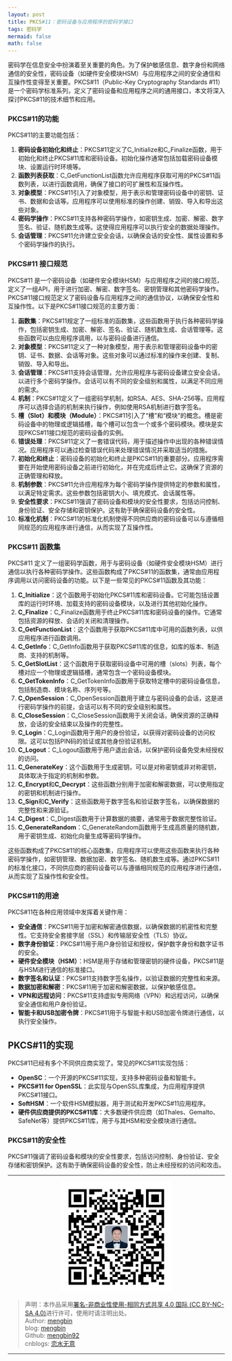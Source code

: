 ```yaml
---
layout: post
title: PKCS#11：密码设备与应用程序的密码学接口
tags: 密码学
mermaid: false
math: false
---  
```


密码学在信息安全中扮演着至关重要的角色。为了保护敏感信息、数字身份和网络通信的安全性，密码设备（如硬件安全模块HSM）与应用程序之间的安全通信和互操作性变得至关重要。PKCS#11（Public-Key Cryptography Standards #11）是一个密码学标准系列，定义了密码设备和应用程序之间的通用接口，本文将深入探讨PKCS#11的技术细节和应用。

### PKCS#11的功能

PKCS#11的主要功能包括：

1. **密码设备初始化和终止**：PKCS#11定义了C_Initialize和C_Finalize函数，用于初始化和终止PKCS#11库和密码设备。初始化操作通常包括加载密码设备模块、设置运行时环境等。
2. **函数列表获取**：C_GetFunctionList函数允许应用程序获取可用的PKCS#11函数列表，以进行函数调用，确保了接口的可扩展性和互操作性。
3. **对象模型**：PKCS#11引入了对象模型，用于表示和管理密码设备中的密钥、证书、数据和会话等。应用程序可以使用标准的操作创建、销毁、导入和导出这些对象。
4. **密码学操作**：PKCS#11支持各种密码学操作，如密钥生成、加密、解密、数字签名、验证、随机数生成等。这使得应用程序可以执行安全的数据处理操作。
5. **会话管理**：PKCS#11允许建立安全会话，以确保会话的安全性、属性设置和多个密码学操作的执行。

### PKCS#11 接口规范

PKCS#11 是一个密码设备（如硬件安全模块HSM）与应用程序之间的接口规范，定义了一组API，用于进行加密、解密、数字签名、密钥管理和其他密码学操作。PKCS#11接口规范定义了密码设备与应用程序之间的通信协议，以确保安全性和互操作性。以下是PKCS#11接口规范的主要方面：

1. **函数集**：PKCS#11规定了一组标准的函数集，这些函数用于执行各种密码学操作，包括密钥生成、加密、解密、签名、验证、随机数生成、会话管理等。这些函数可以由应用程序调用，以与密码设备进行通信。
2. **对象模型**：PKCS#11定义了一种对象模型，用于表示和管理密码设备中的密钥、证书、数据、会话等对象。这些对象可以通过标准的操作来创建、复制、销毁、导入和导出。
3. **会话管理**：PKCS#11支持会话管理，允许应用程序与密码设备建立安全会话，以进行多个密码学操作。会话可以有不同的安全级别和属性，以满足不同应用的需求。
4. **机制**：PKCS#11定义了一组密码学机制，如RSA、AES、SHA-256等。应用程序可以选择合适的机制来执行操作，例如使用RSA机制进行数字签名。
5. **槽（Slot）和模块（Module）**：PKCS#11引入了“槽”和“模块”的概念。槽是密码设备中的物理或逻辑插槽，每个槽可以包含一个或多个密码模块。模块是实现PKCS#11接口规范的密码设备的实例。
6. **错误处理**：PKCS#11定义了一套错误代码，用于描述操作中出现的各种错误情况。应用程序可以通过检查错误代码来处理错误情况并采取适当的措施。
7. **初始化和终止**：密码设备的初始化和终止是PKCS#11的重要部分。应用程序需要在开始使用密码设备之前进行初始化，并在完成后终止它。这确保了资源的正确管理和释放。
8. **机制参数**：PKCS#11允许应用程序为每个密码学操作提供特定的参数和属性，以满足特定需求。这些参数包括密钥大小、填充模式、会话属性等。
9. **安全性要求**：PKCS#11强调了密码设备和模块的安全性要求，包括访问控制、身份验证、安全存储和密钥保护。这有助于确保密码设备的安全性。
10. **标准化机制**：PKCS#11的标准化机制使得不同供应商的密码设备可以与遵循相同规范的应用程序进行通信，从而实现了互操作性。

### PKCS#11 函数集

PKCS#11 定义了一组密码学函数，用于与密码设备（如硬件安全模块HSM）进行通信以执行各种密码学操作。这些函数构成了PKCS#11的函数集，通常由应用程序调用以访问密码设备的功能。以下是一些常见的PKCS#11函数及其功能：

1. **C_Initialize**：这个函数用于初始化PKCS#11库和密码设备。它可能包括设置库的运行时环境、加载支持的密码设备模块，以及进行其他初始化操作。
2. **C_Finalize**：C_Finalize函数用于终止PKCS#11库和密码设备的操作。它通常包括资源的释放、会话的关闭和清理操作。
3. **C_GetFunctionList**：这个函数用于获取PKCS#11库中可用的函数列表，以供应用程序进行函数调用。
4. **C_GetInfo**：C_GetInfo函数用于获取PKCS#11库的信息，如库的版本、制造商、支持的机制等。
5. **C_GetSlotList**：这个函数用于获取密码设备中可用的槽（slots）列表，每个槽对应一个物理或逻辑插槽，通常包含一个密码设备模块。
6. **C_GetTokenInfo**：C_GetTokenInfo函数用于获取特定槽中的密码设备信息，包括制造商、模块名称、序列号等。
7. **C_OpenSession**：C_OpenSession函数用于建立与密码设备的会话，这是进行密码学操作的前提，会话可以有不同的安全级别和属性。
8. **C_CloseSession**：C_CloseSession函数用于关闭会话，确保资源的正确释放，会话的安全结束以及操作的完整性。
9. **C_Login**：C_Login函数用于用户的身份验证，以获得对密码设备的访问权限。这可以包括PIN码的验证或其他身份验证机制。
10. **C_Logout**：C_Logout函数用于用户退出会话，以保护密码设备免受未经授权的访问。
11. **C_GenerateKey**：这个函数用于生成密钥，可以是对称密钥或非对称密钥，具体取决于指定的机制和参数。
12. **C_Encrypt**和**C_Decrypt**：这些函数分别用于加密和解密数据，可以使用指定的密钥和机制进行操作。
13. **C_Sign**和**C_Verify**：这些函数用于数字签名和验证数字签名，以确保数据的完整性和来源验证。
14. **C_Digest**：C_Digest函数用于计算数据的摘要，通常用于数据完整性验证。
15. **C_GenerateRandom**：C_GenerateRandom函数用于生成高质量的随机数，用于密钥生成、初始化向量生成等密码学操作。

这些函数构成了PKCS#11的核心函数集，应用程序可以使用这些函数来执行各种密码学操作，如密钥管理、数据加密、数字签名、随机数生成等。通过PKCS#11的标准化接口，不同供应商的密码设备可以与遵循相同规范的应用程序进行通信，从而实现了互操作性和安全性。

### PKCS#11的用途

PKCS#11在各种应用领域中发挥着关键作用：

- **安全通信**：PKCS#11用于加密和解密通信数据，以确保数据的机密性和完整性。它支持安全套接字层（SSL）和传输层安全性（TLS）协议。
- **数字身份验证**：PKCS#11用于用户身份验证和授权，保护数字身份和数字证书的安全。
- **硬件安全模块（HSM）**：HSM是用于存储和管理密钥的硬件设备，PKCS#11是与HSM进行通信的标准接口。
- **数字签名和认证**：PKCS#11支持数字签名操作，以验证数据的完整性和来源。
- **数据加密和解密**：PKCS#11用于加密和解密数据，以保护敏感信息。
- **VPN和远程访问**：PKCS#11支持虚拟专用网络（VPN）和远程访问，以确保安全通信和用户身份验证。
- **智能卡和USB加密令牌**：PKCS#11用于与智能卡和USB加密令牌进行通信，以执行安全操作。


## PKCS#11的实现

PKCS#11已经有多个不同供应商实现了。常见的PKCS#11实现包括：

- **OpenSC**：一个开源的PKCS#11实现，支持多种密码设备和智能卡。
- **PKCS#11 for OpenSSL**：此实现与OpenSSL库集成，为应用程序提供PKCS#11接口。
- **SoftHSM**：一个软件HSM模拟器，用于测试和开发PKCS#11应用程序。
- **硬件供应商提供的PKCS#11库**：大多数硬件供应商（如Thales、Gemalto、SafeNet等）提供PKCS#11库，用于与其HSM和安全模块进行通信。

### PKCS#11的安全性

PKCS#11强调了密码设备和模块的安全性要求，包括访问控制、身份验证、安全存储和密钥保护。这有助于确保密码设备的安全性，防止未经授权的访问和攻击。

---

<div align="center">
  <img src="../img/qrcode_wechat.jpg" alt="孟斯特">
</div>

> 声明：本作品采用[署名-非商业性使用-相同方式共享 4.0 国际 (CC BY-NC-SA 4.0)](https://creativecommons.org/licenses/by-nc-sa/4.0/deed.zh)进行许可，使用时请注明出处。  
> Author: [mengbin](mengbin1992@outlook.com)  
> blog: [mengbin](https://mengbin.top)  
> Github: [mengbin92](https://mengbin92.github.io/)  
> cnblogs: [恋水无意](https://www.cnblogs.com/lianshuiwuyi/)  

---
